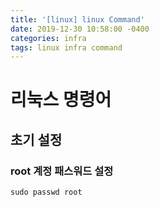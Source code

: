 ```yaml
---
title: '[linux] linux Command'
date: 2019-12-30 10:58:00 -0400
categories: infra
tags: linux infra command
---
```


# 리눅스 명령어

## 초기 설정

### root 계정 패스워드 설정

```
sudo passwd root
```

